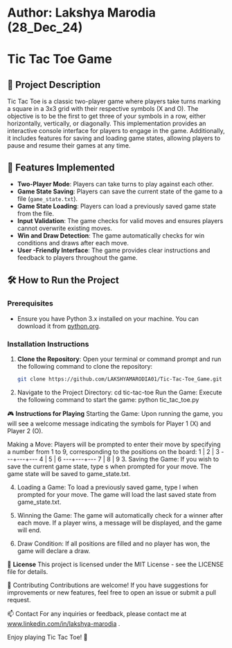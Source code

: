 # Author: Lakshya Marodia (28_Dec_24)
# Tic Tac Toe Game

## 📜 Project Description

Tic Tac Toe is a classic two-player game where players take turns marking a square in a 3x3 grid with their respective symbols (X and O). The objective is to be the first to get three of your symbols in a row, either horizontally, vertically, or diagonally. This implementation provides an interactive console interface for players to engage in the game. Additionally, it includes features for saving and loading game states, allowing players to pause and resume their games at any time.

## 🚀 Features Implemented

- **Two-Player Mode**: Players can take turns to play against each other.
- **Game State Saving**: Players can save the current state of the game to a file (`game_state.txt`).
- **Game State Loading**: Players can load a previously saved game state from the file.
- **Input Validation**: The game checks for valid moves and ensures players cannot overwrite existing moves.
- **Win and Draw Detection**: The game automatically checks for win conditions and draws after each move.
- **User -Friendly Interface**: The game provides clear instructions and feedback to players throughout the game.

## 🛠️ How to Run the Project

### Prerequisites

- Ensure you have Python 3.x installed on your machine. You can download it from [python.org](https://www.python.org/downloads/).

### Installation Instructions

1. **Clone the Repository**: Open your terminal or command prompt and run the following command to clone the repository:
   ```bash
   git clone https://github.com/LAKSHYAMARODIA01/Tic-Tac-Toe_Game.git
2. Navigate to the Project Directory:
   cd tic-tac-toe
   Run the Game: Execute the following command to start the game:
   python tic_tac_toe.py
   
🎮 **Instructions for Playing**
Starting the Game: Upon running the game, you will see a welcome message indicating the symbols for Player 1 (X) and Player 2 (O).

Making a Move: Players will be prompted to enter their move by specifying a number from 1 to 9, corresponding to the positions on the board:
 1 | 2 | 3
---+---+---
 4 | 5 | 6
---+---+---
 7 | 8 | 9
3. Saving the Game: If you wish to save the current game state, type s when prompted for your move. The game state will be saved to game_state.txt.

4. Loading a Game: To load a previously saved game, type l when prompted for your move. The game will load the last saved state from game_state.txt.

5. Winning the Game: The game will automatically check for a winner after each move. If a player wins, a message will be displayed, and the game will end.

6. Draw Condition: If all positions are filled and no player has won, the game will declare a draw.

📄 **License**
This project is licensed under the MIT License - see the LICENSE file for details.

🤝 Contributing
Contributions are welcome! If you have suggestions for improvements or new features, feel free to open an issue or submit a pull request.

📫 Contact
For any inquiries or feedback, please contact me at www.linkedin.com/in/lakshya-marodia .

Enjoy playing Tic Tac Toe! 🎉




   
